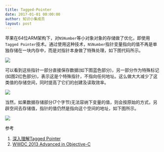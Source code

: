 ```yaml
---
title: Tagged-Pointer
date: 2017-01-01 00:00:00
author: 知识小集成员
layout: post
---
```



苹果在64位ARM架构下，对`NSNumber`等小对象对象的存储做了优化，即使用`Tagged Pointer`技术。通过使用这种技术，`NSNumber`指针变量指向的值不再是单独存储在一块内存中，而是对指针本身做了特殊处理，如下图代码所示。

![](https://github.com/southpeak/iOS-tech-set/blob/master/images/2017/01/17-1-1.png?raw=true)

可以看到这些指针一部分直接保存数据(如下图蓝色部分)，另一部分作为特殊标记(如图2红色部分)，表示这是个特殊指针，不指向任何地址。这么做大大减少了这类值的存储空间，同时提高了它们的创建及读取效率。

![](https://github.com/southpeak/iOS-tech-set/blob/master/images/2017/01/17-1-2.png?raw=true)

当然，如果数据存储部分(7个字节)无法容纳下变量的值，则会按原始的方式，另辟空间去存储值，指针的值仍然是指向这个空间的地址，如下图所示。

![](https://github.com/southpeak/iOS-tech-set/blob/master/images/2017/01/17-1-3.png?raw=true)

参考

1. [深入理解Tagged Pointer](http://www.infoq.com/cn/articles/deep-understanding-of-tagged-pointer)
2. [WWDC 2013 Advanced in Objective-C](https://developer.apple.com/videos/play/wwdc2013/404/)
